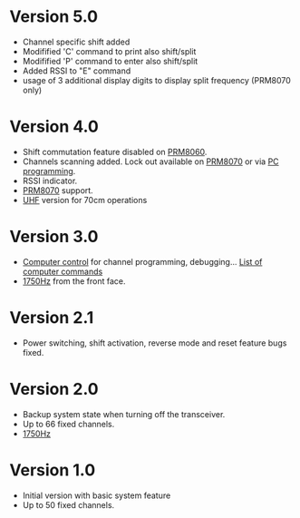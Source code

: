 Version 5.0
===========
* Channel specific shift added
* Modifified 'C' command to print also shift/split
* Modifified 'P' command to enter also shift/split
* Added RSSI to "E" command
* usage of 3 additional display digits to display split frequency (PRM8070 only)

Version 4.0
===========
* Shift commutation feature disabled on [PRM8060](doc/PRM8060.md).
* Channels scanning added. Lock out available on [PRM8070](doc/PRM8070.md) or via [PC programming](doc/Computer_commands_V4.md).
* RSSI indicator.
* [PRM8070](doc/PRM8070.md) support.
* [UHF](doc/Prm80x0_430.bin.md) version for 70cm operations

Version 3.0
===========
* [Computer control](doc/Computer_control.md) for channel programming, debugging... [List of computer commands](doc/Computer_commands_V3.md)
* [1750Hz](doc/1750Hz_tone.md) from the front face.

Version 2.1
===========
* Power switching, shift activation, reverse mode and reset feature bugs fixed.

Version 2.0
===========
* Backup system state when turning off the transceiver.
* Up to 66 fixed channels.
* [1750Hz](doc/1750Hz_tone.md)

Version 1.0
===========
* Initial version with basic system feature
* Up to 50 fixed channels.
